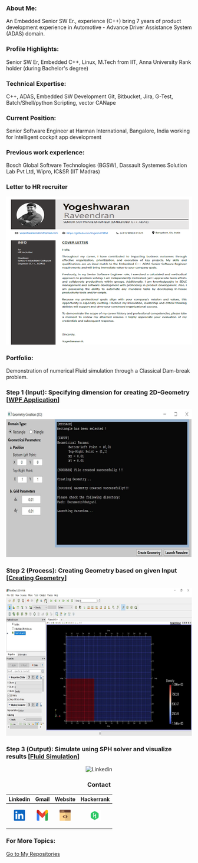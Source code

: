 ### About Me:
An Embedded Senior SW Er., experience (C++) bring 7 years of product development experience in Automotive - Advance Driver Assistance System (ADAS) domain.

### Profile Highlights:
Senior SW Er, Embedded C++, Linux, M.Tech from IIT, Anna University Rank holder (during Bachelor's degree)

### Technical Expertise:
C++, ADAS, Embedded SW Development Git, Bitbucket, Jira, G-Test, Batch/Shell/python Scripting, vector CANape

### Current Position:
Senior Software Engineer at Harman International, Bangalore, India working for Intelligent cockpit app development

### Previous work experience:
Bosch Global Software Technologies (BGSW), Dassault Systemes Solution Lab Pvt Ltd, Wipro, IC&SR (IIT Madras)

### Letter to HR recruiter
<div align="center">
  <p align="center" ><a title="Cover Letter"><img src="./svgs/Yogesh_CV.png" alt="Linkedin" width="600px" height="400px"></a> 
</div>

### Portfolio:
Demonstration of numerical Fluid simulation through a Classical Dam-break problem.

### Step 1 (Input): Specifying dimension for creating 2D-Geometry [[WPF Application](https://github.com/Yogesh17IITM/WPF-Application)]
<div align="center">
  <p align="center" ><a title="WPF_Application"><img src="./svgs/WPFAppDesign.jpeg" alt="Linkedin" width="600px" height="400px"></a> 
</div>

### Step 2 (Process): Creating Geometry based on given Input [[Creating Geometry](https://github.com/Yogesh17IITM/CreatingInterfaceGitHub)]
<div align="center">
  <p align="center" ><a title="Paraview"><img src="./svgs/LaunchingParaview.jpeg" alt="Linkedin" width="600px" height="400px"></a> 
</div>

### Step 3 (Output): Simulate using SPH solver and visualize results [[Fluid Simulation](https://github.com/Yogesh17IITM/Smoothed-Particle-Hydrodynamics)]
<div align="center">
  <p align="center" ><a title="Linkedin"><img src="./svgs/Dam-Break.gif" alt="Linkedin" width="600px" height="400px"></a> 
</div>

<div align="center">
  
### Contact
  
| **Linkedin** | **Gmail** | **Website** | **Hackerrank** |
|:-:|:-:|:-:|:-:|
| <p align="center" ><a href="https://www.linkedin.com/in/yogeshwaranr1721992/" title="Linkedin"><img src="./svgs/linkedin.svg" alt="Linkedin" width="30px" height="30px"></a> </p>  |  <p align="center" ><a href="mailto: yogeshwaranrubin@gmail.com" title="Gmail"><img src="./svgs/gmail.svg" alt="Gmail" width="30px" height="30px"></a> </p>  | <p align="center" ><a href="https://yogesh17iitm.github.io/CreatingInterfaceGitHub/" title="Website"><img src="./svgs/website.svg" alt="Website" width="30px" height="30px"></a> </p>  | <p align="center" ><a href="https://www.hackerrank.com/yogeshwaranrubin?hr_r=1" title="Hackerrank"><img src="./svgs/hackerrank.svg" alt="Website" width="30px" height="30px"></a> </p> |
  
</div>

### For More Topics:
[Go to My Repositories](https://github.com/Yogesh17IITM?tab=repositories)
